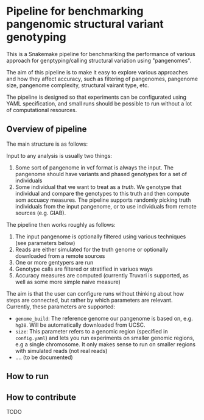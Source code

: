 
# Pipeline for benchmarking pangenomic structural variant genotyping

This is a Snakemake pipeline for benchmarking the performance of various approach for genptyping/calling structural variation using "pangenomes".

The aim of this pipeline is to make it easy to explore various approaches and how they affect accuracy, such as filtering of pangenomes, pangenome size, pangenome complexity, structural vairant type, etc.

The pipeline is designed so that experiments can be configurated using YAML specification, and small runs should be possible to run without a lot of computational resources.


## Overview of pipeline

The main structure is as follows:

Input to any analysis is usually two things:

1) Some sort of pangenome in vcf format is always the input. The pangenome should have variants and phased genotypes for a set of individuals
2) Some individual that we want to treat as a *truth*. We genotype that individual and compare the genotypes to this truth and then compute som accuacy measures. The pipeline supports randomly picking truth individuals from the input pangenome, or to use individuals from remote sources (e.g. GIAB).

The pipeline then works roughly as follows:

1) The input pangenome is optionally filtered using various techniques (see parameters below)
2) Reads are either simulated for the truth genome or optionally downloaded from a remote sources
3) One or more gentypers are run
4) Genotype calls are filtered or stratified in variuos ways
5) Accuracy measures are computed (currently Truvari is supported, as well as some more simple naive measure)

The aim is that the user can configure runs without thinking about how steps are connected, but rather by which parameters are relevant. Currently, these parameters are supported:

* `genome_build`: The reference genome our pangenome is based on, e.g. `hg38`. Will be automatically downloaded from UCSC.
* `size`: This parameter refers to a genomic region (specified in `config.yaml`) and lets you run experiments on smaller genomic regions, e.g a single chromosome. It only makes sense to run on smaller regions with simulated reads (not real reads)
* .... (to be documented)



## How to run






## How to contribute
TODO


